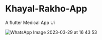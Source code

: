 # Khayal-Rakho-App
 A flutter Medical App Ui
 
 ![WhatsApp Image 2023-03-29 at 16 43 53](https://user-images.githubusercontent.com/100303780/228526621-c1ae8604-7ebe-4682-8bb5-c887b916a747.jpg)
